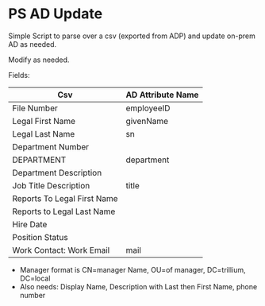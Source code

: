 # PS AD Update  

Simple Script to parse over a csv (exported from ADP) and update on-prem AD as needed. 

Modify as needed.

Fields: 

|            Csv               | AD Attribute Name  |
| ---------------------------- | ------------------ |
| File Number                  | employeeID         |
| Legal First Name             | givenName          |
| Legal Last Name              | sn                 |
| Department Number            |                    |
| DEPARTMENT                   | department         | 
| Department Description       |                    | 
| Job Title Description        | title              | 
| Reports To Legal First Name  |                    |
| Reports to Legal Last Name   |                    |
| Hire Date                    |                    |  
| Position Status              |                    | 
| Work Contact: Work Email     | mail               |

- Manager format is CN=manager Name, OU=of manager, DC=trillium, DC=local
- Also needs: Display Name, Description with Last then First Name, phone number
